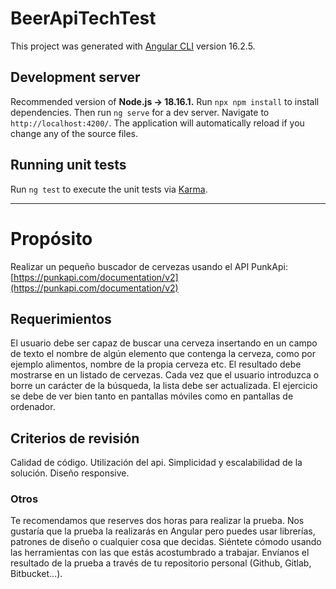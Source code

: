 # BeerApiTechTest

This project was generated with [Angular CLI](https://github.com/angular/angular-cli) version 16.2.5.

## Development server

Recommended version of **Node.js -> 18.16.1.**
Run `npx npm install` to install dependencies. 
Then run `ng serve` for a dev server. Navigate to `http://localhost:4200/`. The application will automatically reload if you change any of the source files.

## Running unit tests

Run `ng test` to execute the unit tests via [Karma](https://karma-runner.github.io).

---------------------------------------------------------------

# Propósito
Realizar un pequeño buscador de cervezas usando el API PunkApi:
[https://punkapi.com/documentation/v2](https://punkapi.com/documentation/v2)

## Requerimientos
El usuario debe ser capaz de buscar una cerveza insertando en un campo de texto el nombre de algún elemento que contenga la cerveza, como por ejemplo alimentos, nombre de la propia cerveza etc. 
El resultado debe mostrarse en un listado de cervezas.
Cada vez que el usuario introduzca o borre un carácter de la búsqueda, la lista debe ser actualizada.
El ejercicio se debe de ver bien tanto en pantallas móviles como en pantallas de ordenador. 

## Criterios de revisión
Calidad de código.
Utilización del api.
Simplicidad y escalabilidad de la solución.
Diseño responsive.

### Otros
Te recomendamos que reserves dos horas para realizar la prueba.
Nos gustaría que la prueba la realizarás en Angular pero puedes usar librerías, patrones de diseño o cualquier cosa que decidas. Siéntete cómodo usando las herramientas con las que estás acostumbrado a trabajar.
Envíanos el resultado de la prueba a través de tu repositorio personal (Github, Gitlab, Bitbucket...).